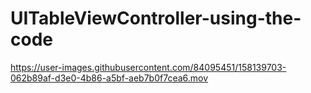 # UITableViewController-using-the-code

https://user-images.githubusercontent.com/84095451/158139703-062b89af-d3e0-4b86-a5bf-aeb7b0f7cea6.mov

